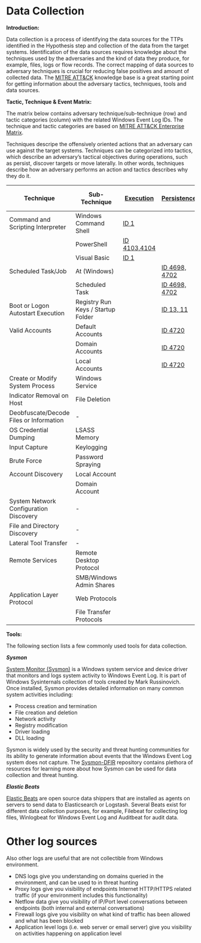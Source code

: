 # Data Collection

**Introduction:**

Data collection is a process of identifying the data sources for the TTPs identified in the Hypothesis step and collection of the data from the target systems. Identification of the data sources requires knowledge about the techniques used by the adversaries and the kind of data they produce, for example, files, logs or flow records. The correct mapping of data sources to adversary techniques is crucial for reducing false positives and amount of collected data. The [MITRE ATT&CK](https://attack.mitre.org/) knowledge base is a great starting point for getting information about the adversary tactics, techniques, tools and data sources.

**Tactic, Technique & Event Matrix:**

The matrix below contains adversary technique/sub-technique (row) and tactic categories (column) with the related Windows Event Log IDs. The technique and tactic categories are based on [MITRE ATT&CK Enterprise Matrix](https://attack.mitre.org/matrices/enterprise/).

Techniques descripe the offensively oriented actions that an adversary can use against the target systems.
Techniques can be categorized into tactics, which describe an adversary’s tactical objectives during operations, such as persist, discover targets or move laterally. In other words, techniques describe how an adversary performs an action and tactics describes why they do it.

|Technique| Sub-Technique                           | [Execution](https://github.com/JYVSECTEC/PHR-model/tree/master/Data%20Collection/tactics/Execution/README.md) | [Persistence](https://github.com/JYVSECTEC/PHR-model/tree/master/Data%20Collection/tactics/Persistence/README.md)        | [Privilege Escalation](https://github.com/JYVSECTEC/PHR-model/tree/master/Data%20Collection/tactics/Privilege%20Escalation/README.md)                      |[Defence Evasion](https://github.com/JYVSECTEC/PHR-model/tree/master/Data%20Collection/tactics/Defence%20Evasion/README.md)|[Credential Access](https://github.com/JYVSECTEC/PHR-model/tree/master/Data%20Collection/tactics/Credential%20Access/README.md)| [Discovery](https://github.com/JYVSECTEC/PHR-model/tree/master/Data%20Collection/tactics/Discovery/README.md)|[Lateral Movement](https://github.com/JYVSECTEC/PHR-model/tree/master/Data%20Collection/tactics/Lateral%20Movement/README.md)| [Command and Control](https://github.com/JYVSECTEC/PHR-model/tree/master/Data%20Collection/tactics/Command%20and%20Control/README.md)|
|---| ------------------------------ | ---- | ---------- | ----------------------------- | ------------- | ---------- | ---------- | ------------- | ---------- |
|Command and Scripting Interpreter| Windows Command Shell |[ID 1](https://github.com/JYVSECTEC/PHR-model/tree/master/Data%20Collection/tactics/Execution/T1059/T1059.003/README.md)|  |  |  |  |  |  |
|| PowerShell |[ID 4103,4104](https://github.com/JYVSECTEC/PHR-model/tree/master/Data%20Collection/tactics/Execution/T1059/T1059.001/README.md)|  |  |  |  |  |  |
|| Visual Basic |[ID 1](https://github.com/JYVSECTEC/PHR-model/tree/master/Data%20Collection/tactics/Execution/T1059/T1059.005/README.md)|  |  |  |  |  |  |
|Scheduled Task/Job| At (Windows) ||[ID 4698, 4702](https://github.com/JYVSECTEC/PHR-model/tree/master/Data%20Collection/tactics/Persistence/T1053/T1053.002/README.md)|[ID 4698, 4702](https://github.com/JYVSECTEC/PHR-model/tree/master/Data%20Collection/tactics/Privilege%20Escalation/T1053/T1053.002/README.md)|  |  |  |  |
|| Scheduled Task ||[ID 4698, 4702](https://github.com/JYVSECTEC/PHR-model/tree/master/Data%20Collection/tactics/Persistence/T1053/T1053.005/README.md)|[ID 4698, 4702](https://github.com/JYVSECTEC/PHR-model/tree/master/Data%20Collection/tactics/Privilege%20Escalation/T1053/T1053.005/README.md)|  |  |  |  |
|Boot or Logon Autostart Execution| Registry Run Keys / Startup Folder |  |[ID 13, 11](https://github.com/JYVSECTEC/PHR-model/tree/master/Data%20Collection/tactics/Persistence/T1547/T1547.001/README.md)|  |  |  |  |  |
|Valid Accounts| Default Accounts |  |[ID 4720](https://github.com/JYVSECTEC/PHR-model/tree/master/Data%20Collection/tactics/Persistence/T1078/T1078.001/README.md)|[ID 4672](https://github.com/JYVSECTEC/PHR-model/tree/master/Data%20Collection/tactics/Privilege%20Escalation/T1078/T1078.001/README.md)|  |  |  |  |
|| Domain Accounts |  |[ID 4720](https://github.com/JYVSECTEC/PHR-model/tree/master/Data%20Collection/tactics/Persistence/T1078/T1078.002/README.md)|[ID 4672](https://github.com/JYVSECTEC/PHR-model/tree/master/Data%20Collection/tactics/Privilege%20Escalation/T1078/T1078.002/README.md)|  |  |  |  |
|| Local Accounts |  |[ID 4720](https://github.com/JYVSECTEC/PHR-model/tree/master/Data%20Collection/tactics/Persistence/T1078/T1078.003/README.md)|[ID 4672](https://github.com/JYVSECTEC/PHR-model/tree/master/Data%20Collection/tactics/Privilege%20Escalation/T1078/T1078.003/README.md)|  |  |  |  |
|Create or Modify System Process| Windows Service |  |  |[ID 7045, 4697](https://github.com/JYVSECTEC/PHR-model/tree/master/Data%20Collection/tactics/Privilege%20Escalation/T1543/T1543.003/README.md)| |  |  |  |
|Indicator Removal on Host| File Deletion |  |  |  |[ID 23](https://github.com/JYVSECTEC/PHR-model/tree/master/Data%20Collection/tactics/Defence%20Evasion/T1070/T1070.004/README.md)|  |  |  |
|Deobfuscate/Decode Files or Information|-|  |  |  |[ID 4103](https://github.com/JYVSECTEC/PHR-model/tree/master/Data%20Collection/tactics/Defence%20Evasion/T1140/README.md)|  |  |  |
|OS Credential Dumping|LSASS Memory|  |  |  |  |[ID 7](https://github.com/JYVSECTEC/PHR-model/tree/master/Data%20Collection/tactics/Credential%20Access/T1003/T1003.001/README.md)|  |  |
|Input Capture|Keylogging|  |  |  |  |[ID 12](https://github.com/JYVSECTEC/PHR-model/tree/master/Data%20Collection/tactics/Credential%20Access/T1056/T1056.001/README.md)|  |  |
|Brute Force|Password Spraying|  |  |  |  |[ID 4625, 4771](https://github.com/JYVSECTEC/PHR-model/tree/master/Data%20Collection/tactics/Credential%20Access/T1110/T1110.003/README.md)|  |  |
|Account Discovery|Local Account|  |  |  |  |  |[ID 1](https://github.com/JYVSECTEC/PHR-model/tree/master/Data%20Collection/tactics/Discovery/T1087/T1087.001/README.md)|  |
||Domain Account|  |  |  |  |  |[ID 1](https://github.com/JYVSECTEC/PHR-model/tree/master/Data%20Collection/tactics/Discovery/T1087/T1087.002/README.md)|  |
|System Network Configuration Discovery|-|  |  |  |  |  |[ID 1](https://github.com/JYVSECTEC/PHR-model/tree/master/Data%20Collection/tactics/Discovery/T1016/README.md)|  |
|File and Directory Discovery|-|  |  |  |  |  |[ID 4103](https://github.com/JYVSECTEC/PHR-model/tree/master/Data%20Collection/tactics/Discovery/T1083/README.md)|  |
|Lateral Tool Transfer|-|  |  |  |  |  |  |[ID 5140](https://github.com/JYVSECTEC/PHR-model/tree/master/Data%20Collection/tactics/Lateral%20Movement/T1570/README.md)|
|Remote Services| Remote Desktop Protocol |  |  |  |  |  |  |[ID 4624](https://github.com/JYVSECTEC/PHR-model/tree/master/Data%20Collection/tactics/Lateral%20Movement/T1021/T1021.001/README.md)|
||SMB/Windows Admin Shares|  |  |  |  |  |  |[ID 5140](https://github.com/JYVSECTEC/PHR-model/tree/master/Data%20Collection/tactics/Lateral%20Movement/T1021/T1021.002/README.md)|
|Application Layer Protocol|Web Protocols|  |  |  |  |  |  |  |[ID 3](https://github.com/JYVSECTEC/PHR-model/tree/master/Data%20Collection/tactics/Command%20and%20Control/T1071/T1071.001/README.md)|
||File Transfer Protocols|  |  |  |  |  |  |  |[ID 3](https://github.com/JYVSECTEC/PHR-model/tree/master/Data%20Collection/tactics/Command%20and%20Control/T1071/T1071.002/README.md)|

**Tools:**

The following section lists a few commonly used tools for data collection.

***Sysmon***

[System Monitor (Sysmon)](https://docs.microsoft.com/en-us/sysinternals/downloads/sysmon) is a Windows system service and device driver that monitors and logs system activity to Windows Event Log. It is part of Windows Sysinternals collection of tools created by Mark Russinovich. Once installed, Sysmon provides detailed information on many common system activities including:

* Process creation and termination
* File creation and deletion
* Network activity
* Registry modification
* Driver loading
* DLL loading

Sysmon is widely used by the security and threat hunting communities for its ability to generate information about events that the Windows Event Log system does not capture. The [Sysmon-DFIR](https://github.com/MHaggis/sysmon-dfir) repository contains plethora of resources for learning more about how Sysmon can be used for data collection and threat hunting.

***Elastic Beats***

[Elastic Beats](https://www.elastic.co/beats/) are open source data shippers that are installed as agents on servers to send data to Elasticsearch or Logstash. Several Beats exist for different data collection purposes, for example, Filebeat for collecting log files, Winlogbeat for Windows Event Log and Auditbeat for audit data.

# Other log sources
Also other logs are useful that are not collectible from Windows environment.

* DNS logs give you understanding on domains queried in the environment, and can be used to in threat hunting
* Proxy logs give you visibility of endpoints Internet HTTP/HTTPS related traffic (if your environment includes this functionality)
* Netflow data give you visibility of IP/Port level conversations between endpoints (both internal and external conversations)
* Firewall logs give you visibility on what kind of traffic has been allowed and what has been blocked  
* Application level logs (i.e. web server or email server) give you visibility on activities happening on application level
